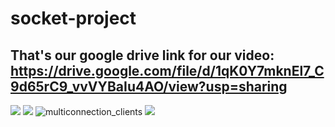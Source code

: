 # socket-project
## That's our google drive link for our video: https://drive.google.com/file/d/1qK0Y7mknEl7_C9d65rC9_vvVYBaIu4AO/view?usp=sharing

![](images/home.png)
![](images/chatbot.png)
![multiconnection_clients](images/3clients.png)
![](images/output_server.png)